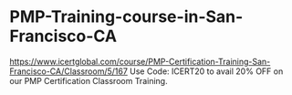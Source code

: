 # PMP-Training-course-in-San-Francisco-CA
https://www.icertglobal.com/course/PMP-Certification-Training-San-Francisco-CA/Classroom/5/167       Use Code: ICERT20 to avail 20% OFF on our PMP Certification Classroom Training.
